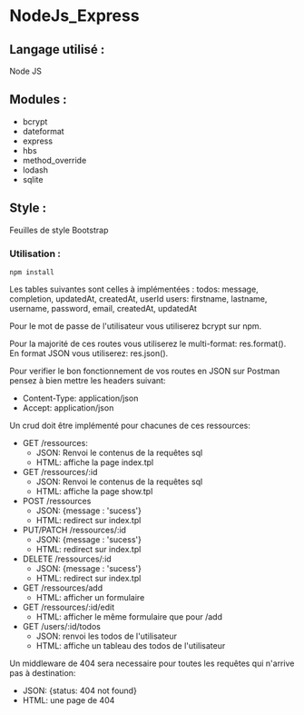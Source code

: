 ﻿# NodeJs_Express

## Langage utilisé : 
  Node JS

## Modules : 
  - bcrypt
  - dateformat
  - express
  - hbs
  - method_override
  - lodash
  - sqlite


## Style : 
  Feuilles de style Bootstrap 

### Utilisation :
  ``
  npm install
  ``
  

Les tables suivantes sont celles à implémentées :
  todos: 
    message, completion, updatedAt, createdAt, userId
  users:
    firstname, lastname, username, password, email, createdAt, updatedAt

Pour le mot de passe de l'utilisateur vous utiliserez bcrypt sur npm.

Pour la majorité de ces routes vous utiliserez le multi-format: res.format().
En format JSON vous utiliserez: res.json().

Pour verifier le bon fonctionnement de vos routes en JSON sur Postman pensez à bien mettre les headers suivant: 
  - Content-Type: application/json
  - Accept: application/json

Un crud doit être implémenté pour chacunes de ces ressources: 
  - GET /ressources: 
    - JSON: Renvoi le contenus de la requêtes sql
    - HTML: affiche la page index.tpl
  - GET /ressources/:id
    - JSON: Renvoi le contenus de la requêtes sql
    - HTML: affiche la page show.tpl
  - POST /ressources
    - JSON: {message : 'sucess'}
    - HTML: redirect sur index.tpl
  - PUT/PATCH /ressources/:id
    - JSON: {message : 'sucess'}
    - HTML: redirect sur index.tpl
  - DELETE /ressources/:id
    - JSON: {message : 'sucess'}
    - HTML: redirect sur index.tpl
  - GET /ressources/add
    - HTML: afficher un formulaire
  - GET /ressources/:id/edit
    - HTML: afficher le même formulaire que pour /add
  - GET /users/:id/todos
    - JSON: renvoi les todos de l'utilisateur
    - HTML: affiche un tableau des todos de l'utilisateur


Un middleware de 404 sera necessaire pour toutes les requêtes qui n'arrive pas à destination: 
 - JSON: {status: 404 not found}
 - HTML: une page de 404 




